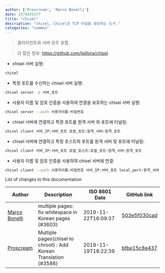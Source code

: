 ```yaml
---
author: ['Proscream', 'Marco Bonelli']
date: 1574435377
title: "chisel"
description: "chisel, Chisel은 TCP 터널을 생성하는 도구."
categories: "common"
---
```

> 클라이언트와 서버 모두 포함.

> 더 많은 정보: <https://github.com/jpillora/chisel>.

- chisel 서버 실행:

```bash
chisel 
```

- 특정 포트를 수신하는 chisel 서버 실행:

```bash
chisel server -p 서버_포트
```

- 사용자 이름 및 암호 인증을 사용하여 연결을 보호하는 chisel 서버 실행:

```bash
chisel server --auth 사용자이름:비밀번호
```

- chisel 서버에 연결하고 특정 포트를 원격 서버 와 포트에 터널링:

```bash
chisel client 서버_IP:서버_포트 로컬_포트:원격_서버:원격_포트
```

- chisel 서버에 연결하고 특정 호스트와 포트를 원격 서버 및 포트에 터널링:

```bash
chisel client 서버_IP:서버_포트 로컬_호스트:로컬_포트:원격_서버:원격_포트
```

- 사용자 이름 및 암호 인증을 사용하여 chisel 서버에 연결:

```bash
chisel client --auth 사용자이름:비밀번호 서버_IP:서버_포트 local_port:원격_서버:원격_포트
```
List of changes to this documentation


Author | Description | ISO 8601 Date | GitHub link
------|-----|-----|-----
[Marco Bonelli](mailto:mebeim@users.noreply.github.com) | multiple pages: fix whitespace in Korean pages (#3603) | 2019-11-22T16:09:37 | [503e5f030cad](https://github.com/tldr-pages/tldr/commit/503e5f030cada020dd32b7d2bef431e2e8b5b2d8)
[Proscream](mailto:proscream@naver.com) | Multiple pages(chisel to chroot) : Add Korean Translation (#3586) | 2019-11-19T18:22:39 | [bfbe15c8e437](https://github.com/tldr-pages/tldr/commit/bfbe15c8e4378a26e43b9dfe6f4ce65e2222df02)


